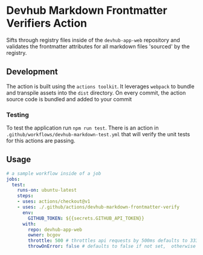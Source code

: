 # Devhub Markdown Frontmatter Verifiers Action

Sifts through registry files inside of the `devhub-app-web` repository and validates the frontmatter
attributes for all markdown files 'sourced' by the registry.


## Development

The action is built using the `actions toolkit`. It leverages `webpack` to bundle and transpile assets into
the `dist` directory. On every commit, the action source code is bundled and added to your commit

### Testing

To test the application run `npm run test`. There is an action in `.github/workflows/devhub-markdown-test.yml` that will verify the unit tests for this actions are passing.

## Usage

```yaml
# a sample workflow inside of a job
jobs:
  test:
    runs-on: ubuntu-latest
    steps:
    - uses: actions/checkout@v1
    - uses: ./.github/actions/devhub-markdown-frontmatter-verify
      env:
        GITHUB_TOKEN: ${{secrets.GITHUB_API_TOKEN}}
      with:
        repo: devhub-app-web
        owner: bcgov
        throttle: 500 # throttles api requests by 500ms defaults to 333ms
        throwOnError: false # defaults to false if not set,  otherwise  just prints error statements
```